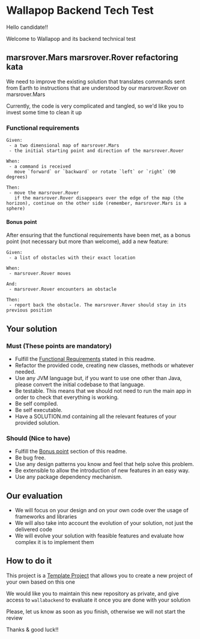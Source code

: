 # Wallapop Backend Tech Test

Hello candidate!!

Welcome to Wallapop and its backend technical test

## marsrover.Mars marsrover.Rover refactoring kata

We need to improve the existing solution that translates commands sent from Earth to instructions that are understood by our marsrover.Rover on marsrover.Mars

Currently, the code is very complicated and tangled, so we'd like you to invest some time to clean it up

### Functional requirements
```
Given:
 - a two dimensional map of marsrover.Mars
 - the initial starting point and direction of the marsrover.Rover
 
When:
 - a command is received
   move `forward` or `backward` or rotate `left` or `right` (90 degrees)

Then:
 - move the marsrover.Rover
   if the marsrover.Rover disappears over the edge of the map (the horizon), continue on the other side (remember, marsrover.Mars is a sphere)
```

#### Bonus point

After ensuring that the functional requirements have been met, as a bonus point (not necessary but more than welcome), add a new feature:
```
Given:
 - a list of obstacles with their exact location
 
When:
 - marsrover.Rover moves

And:
 - marsrover.Rover encounters an obstacle

Then:
 - report back the obstacle. The marsrover.Rover should stay in its previous position
```

## Your solution

### Must (These points are mandatory)

- Fulfill the [Functional Requirements](#functional-requirements) stated in this readme.
- Refactor the provided code, creating new classes, methods or whatever needed.
- Use any JVM language but, if you want to use one other than Java, please convert the initial codebase to that language.
- Be testable. This means that we should not need to run the main app in order to check that everything is working.
- Be self compiled.
- Be self executable.
- Have a SOLUTION.md containing all the relevant features of your provided solution.

### Should (Nice to have)

- Fulfill the [Bonus point](#bonus-point) section of this readme.
- Be bug free.
- Use any design patterns you know and feel that help solve this problem.
- Be extensible to allow the introduction of new features in an easy way.
- Use any package dependency mechanism.

## Our evaluation

- We will focus on your design and on your own code over the usage of frameworks and libraries
- We will also take into account the evolution of your solution, not just the delivered code
- We will evolve your solution with feasible features and evaluate how complex it is to implement them

## How to do it

This project is a [Template Project](https://help.github.com/en/articles/creating-a-repository-from-a-template) that allows you to create a new project of your own based on this one

We would like you to maintain this new repository as private, and give access to `wallabackend` to evaluate it once you are done with your solution

Please, let us know as soon as you finish, otherwise we will not start the review

Thanks & good luck!!
